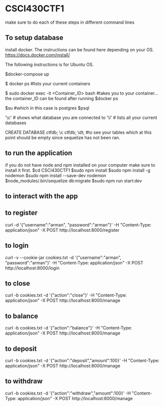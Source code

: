 # CSCI430CTF1


make sure to do each of these steps in different command lines

## To setup database 
install docker. The instructions can be found here depending on your OS. https://docs.docker.com/install/

The following instructions is for Ubuntu OS.

$docker-compose up

$ docker ps #lists your current containers

$ sudo docker exec -it <Container_ID> bash #takes you to your container... the container_ID can be found after running $docker ps

$su <Your Database> #which in this case is postgres
$psql

'\c' # shows what database you are connected to
'\l' # lists all your current databases


 CREATE DATABASE ctfdb;
 \c ctfdb;
 \dt; #to see your tables which at this point should be empty since sequelize has not been ran.




 ## to run the application 
if you do not have node and npm installed on your computer make sure to install it first.
$cd CSCI430CTF1
$sudo npm install
$sudo npm install -g nodemon
$sudo npm install --save-dev nodemon
$node_modules/.bin/sequelize db:migrate
$sudo npm run start:dev


## to interact with the app

## to register
curl -d '{"username":"arman", "password":"arman"}' -H "Content-Type: application/json" -X POST http://localhost:8000/register
## to login
curl -v --cookie-jar cookies.txt -d '{"username":"arman", "password":"arman"}' -H "Content-Type: application/json" -X POST http://localhost:8000/login
## to close 
curl -b cookies.txt -d '{"action":"close"}' -H "Content-Type: application/json" -X POST http://localhost:8000/manage
## to balance
curl -b cookies.txt -d '{"action":"balance"}' -H "Content-Type: application/json" -X POST http://localhost:8000/manage
## to deposit
curl -b cookies.txt -d '{"action":"deposit","amount":100}' -H "Content-Type: application/json" -X POST http://localhost:8000/manage
## to withdraw
curl -b cookies.txt -d '{"action":"withdraw","amount":100}' -H "Content-Type: application/json" -X POST http://localhost:8000/manage



